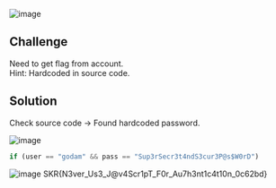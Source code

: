 ![image](https://github.com/user-attachments/assets/205714b1-fd87-4b7a-83a8-98b990dd8891)

## Challenge
Need to get flag from account.  
Hint: Hardcoded in source code.

## Solution
Check source code → Found hardcoded password.

![image](https://github.com/user-attachments/assets/b2b61460-18a7-4f82-91a5-9c1b3e81709d)
```js
if (user == "godam" && pass == "Sup3rSecr3t4ndS3cur3P@s$W0rD")
```
![image](https://github.com/user-attachments/assets/d81bbdec-17be-45b4-b2b5-0aaa17927723)
SKR{N3ver_Us3_J@v4Scr1pT_F0r_Au7h3nt1c4t10n_0c62bd}
